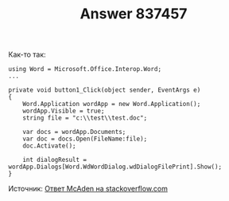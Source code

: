 ﻿---
title: "Answer 837457"
se.owner.user_id: 240512
se.owner.display_name: "MSDN.WhiteKnight"
se.owner.link: "https://ru.stackoverflow.com/users/240512/msdn-whiteknight"
se.answer_id: 837457
se.question_id: 837234
se.post_type: answer
se.score: 1
se.is_accepted: False
---
<p>Как-то так:</p>

<pre><code>using Word = Microsoft.Office.Interop.Word;
...

private void button1_Click(object sender, EventArgs e)
{
    Word.Application wordApp = new Word.Application();
    wordApp.Visible = true;            
    string file = "c:\\test\\test.doc";

    var docs = wordApp.Documents;
    var doc = docs.Open(FileName:file);
    doc.Activate();

    int dialogResult = wordApp.Dialogs[Word.WdWordDialog.wdDialogFilePrint].Show();
}
</code></pre>

<p>Источник: <a href="https://stackoverflow.com/a/878438/8674428">Ответ McAden на stackoverflow.com</a></p>
